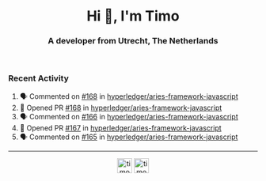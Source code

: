 <h1 align="center">Hi 👋, I'm Timo</h1>
<h3 align="center">A developer from Utrecht, The Netherlands</h3>
<br/>
<!-- https://github.com/rahuldkjain/github-profile-readme-generator --!>

<!--  <p align="left"><img src="https://github-readme-stats.vercel.app/api?username=timoglastra&show_icons=true&count_private=true&" alt="timoglastra" /></p> --!>

<!--
Github language stats
<p align="left"><img src="https://github-readme-stats.vercel.app/api/top-langs/?username=timoglastra&layout=compact" alt="timoglastra" /><p>
-->

<!-- Codestats language stats -->
<!-- <p align="left"><img src="https://codestats-readme.vercel.app/api/top-langs/?username=timoglastra&layout=compact&language_count=12" alt="timoglastra" /><p>    --!>
  
<h3>Recent Activity</h3>

<!--START_SECTION:activity-->
1. 🗣 Commented on [#168](https://github.com/hyperledger/aries-framework-javascript/issues/168) in [hyperledger/aries-framework-javascript](https://github.com/hyperledger/aries-framework-javascript)
2. 💪 Opened PR [#168](https://github.com/hyperledger/aries-framework-javascript/pull/168) in [hyperledger/aries-framework-javascript](https://github.com/hyperledger/aries-framework-javascript)
3. 🗣 Commented on [#166](https://github.com/hyperledger/aries-framework-javascript/issues/166) in [hyperledger/aries-framework-javascript](https://github.com/hyperledger/aries-framework-javascript)
4. 💪 Opened PR [#167](https://github.com/hyperledger/aries-framework-javascript/pull/167) in [hyperledger/aries-framework-javascript](https://github.com/hyperledger/aries-framework-javascript)
5. 🗣 Commented on [#165](https://github.com/hyperledger/aries-framework-javascript/issues/165) in [hyperledger/aries-framework-javascript](https://github.com/hyperledger/aries-framework-javascript)
<!--END_SECTION:activity-->

---

<p align="center">
<a href="https://twitter.com/timoglastra" target="blank"><img align="center" src="https://cdn.jsdelivr.net/npm/simple-icons@3.0.1/icons/twitter.svg" alt="timoglastra" height="30" width="30" /></a>
<a href="https://linkedin.com/in/timoglastra" target="blank"><img align="center" src="https://cdn.jsdelivr.net/npm/simple-icons@3.0.1/icons/linkedin.svg" alt="timoglastra" height="30" width="30" /></a>
</p>



